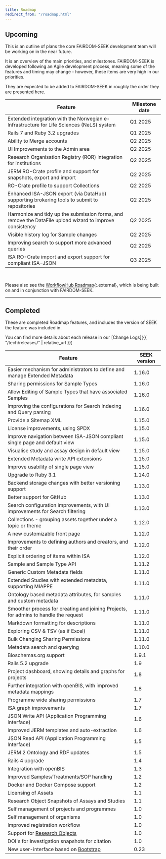 ```yaml
---
title: Roadmap
redirect_from: "/roadmap.html"
---
```


## Upcoming

This is an outline of plans the core FAIRDOM-SEEK development team will be working on in the near future.

It is an overview of the main priorities, and milestones. FAIRDOM-SEEK is developed following an Agile development process, meaning some of the features and timing may change - however, these items are very high in our priorities.

They are expected to be added to FAIRDOM-SEEK in roughly the order they are presented here.

| Feature | Milestone date |
| --- |----------------|
| Extended integration with the Norwegian e-Infrastructure for Life Sciences (NeLS) system | Q1 2025        |
| Rails 7 and Ruby 3.2 upgrades | Q1 2025        |
| Ability to Merge accounts | Q2 2025        |
| UI Improvements to the Admin area | Q2 2025        |
| Research Organisation Registry (ROR) integration for institutions | Q2 2025        |
| JERM RO-Crate profile and support for snapshots, export and import | Q2 2025        |
| RO-Crate profile to support Collections | Q2 2025        |
| Enhanced ISA-JSON export (via DataHub) supporting brokering tools to submit to repositories | Q2 2025        |
| Harmonize and tidy up the submission forms, and remove the DataFile upload wizard to improve consistency | Q2 2025        |
| Visible history log for Sample changes | Q2 2025        |
| Improving search to support more advanced queries | Q2 2025        |
| ISA RO-Crate import and export support for compliant ISA-JSON | Q3 2025        |

<br/>

Please also see the [WorkflowHub Roadmap](https://about.workflowhub.eu/roadmap/){:.external},
which is being built on and in conjunction with FAIRDOM-SEEK.

---

## Completed

These are completed Roadmap features, and includes the version of SEEK the feature was included in.

You can find more details about each release in our [Change Logs]({{ "/tech/releases/" | relative_url }})


| Feature                                                                              | SEEK version |
|--------------------------------------------------------------------------------------|--------------|
| Easier mechanism for administrators to define and manage Extended Metadata           | 1.16.0       |
| Sharing permissions for Sample Types                                                 | 1.16.0       |
| Allow Editing of Sample Types that have associated Samples                           | 1.16.0       |
| Improving the configurations for Search Indexing and Query parsing                   | 1.16.0       |
| Provide a Sitemap XML                                                                | 1.15.0       |
| License improvements, using SPDX                                                     | 1.15.0       |
| Improve navigation between ISA-JSON compliant single page and default view           | 1.15.0       |
| Visualise study and assay design in default view                                     | 1.15.0       |
| Extended Metadata write API extensions                                               | 1.15.0       |
| Improve usability of single page view                                                | 1.15.0       |
| Upgrade to Ruby 3.1                                                                  | 1.14.0       |
| Backend storage changes with better versioning support                               | 1.13.0       |
| Better support for GitHub                                                            | 1.13.0       |
| Search configuration improvements, with UI improvements for Search filtering         | 1.13.0       |
| Collections - grouping assets together under a topic or theme                        | 1.12.0       |
| A new customizable front page                                                        | 1.12.0       |
| Improvements to defining authors and creators, and their order                       | 1.12.0       |
| Explicit ordering of items within ISA                                                | 1.12.0       |
| Sample and Sample Type API                                                           | 1.11.2       |
| Generic Custom Metadata fields                                                       | 1.11.0       |
| Extended Studies with extended metadata, supporting MIAPPE                           | 1.11.0       |
| Ontology based metadata attributes, for samples and custom metadata                  | 1.11.0       |
| Smoother process for creating and joining Projects, for admins to handle the request | 1.11.0       |
| Markdown formatting for descriptions                                                 | 1.11.0       |
| Exploring CSV & TSV (as if Excel)                                                    | 1.11.0       |
| Bulk Changing Sharing Permissions                                                    | 1.11.0       |
| Metadata search and querying                                                         | 1.10.0       |
| Bioschemas.org support                                                               | 1.9.1        |
| Rails 5.2 upgrade                                                                    | 1.9          |
| Project dashboard, showing details and graphs for projects                           | 1.8          |
| Further integration with openBIS, with improved metadata mappings                    | 1.8          |
| Programme wide sharing permissions                                                   | 1.7          |
| ISA graph improvements                                                               | 1.7          |
| JSON Write API (Application Programming Interface)                                   | 1.6          |
| Improved JERM templates and auto-extraction                                          | 1.6          |
| JSON Read API (Application Programming Interface)                                    | 1.5          |
| JERM 2 Ontology and RDF updates                                                      | 1.5          |
| Rails 4 upgrade                                                                      | 1.4          |
| Integration with openBIS                                                             | 1.3          |
| Improved Samples/Treatments/SOP handling                                             | 1.2          |
| Docker and Docker Compose support                                                    | 1.2          |
| Licensing of Assets                                                                  | 1.1          |
| Research Object Snapshots of Assays and Studies                                      | 1.1          |
| Self management of projects and programmes                                           | 1.0          |
| Self management of organisms                                                         | 1.0          |
| Improved registration workflow                                                       | 1.0          |
| Support for [Research Objects](http://www.researchobject.org/)                       | 1.0          |
| DOI's for Investigation snapshots for citation                                       | 1.0          |
| New user-interface based on [Bootstrap](http://getbootstrap.com)                     | 0.23         |


